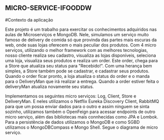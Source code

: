 ## MICRO-SERVICE-IFOODDW

#Contexto da aplicação

Este projeto é um trabalho para exercitar os conhecimentos adquiridos nas aulas de Microserviços e MongoDB. Nele, simulamos um serviço muito famoso de delivery de comida só que provinda das partes mais escuras da web, onde suas lojas oferecem o mais peculiar dos produtos. Com 4 micro serviços, utilizando o melhor framework com as melhores tecnologias, nosso cliente realiza seu cadastro, visualiza as lojas disponíveis, seleciona uma loja, visualiza seus produtos e realiza um order. Este order, chega para a Store que atualiza seu status para "Recebido!". Com uma herança bem simples, a Store também pode se cadastrar, e cadastrar seus produtos. Quando o order ficar pronto, a loja atualiza o status do order e o manda para o DeliveryMan que irá realizar a entrega. Quando a order estiver feita o deliveryMan atualiza novamente seu status.

Implementamos os seguintes micro serviços: Log, Client, Store e DeliveryMan. E neles utilizamos o Netflix Eureka Discovery Client, RabbitMQ para que um possa enviar dados para o outro e assim ninguem se sinta sozinho, utilizamos também o OpenFeign para acessar endpoints de outro micro serviço, além das bibliotecas mais connhecidas como JPA e Lombok. Para a persistência de dados utilizamos o MongoDB e como SGBD utilizamos o MongoDBCompass e Mongo Shell. Segue o diagrama de micro serviço.




